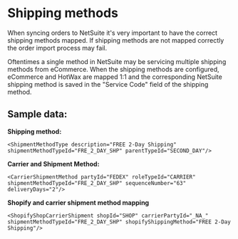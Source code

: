 # Shipping methods

When syncing orders to NetSuite it's very important to have the correct shipping methods mapped. If shipping methods are not mapped correctly the order import process may fail.

Oftentimes a single method in NetSuite may be servicing multiple shipping methods from eCommerce. When the shipping methods are configured, eCommerce and HotWax are mapped 1:1 and the corresponding NetSuite shipping method is saved in the "Service Code" field of the shipping method.

## Sample data:

**Shipping method:**
```
<ShipmentMethodType description="FREE 2-Day Shipping" shipmentMethodTypeId="FRE_2_DAY_SHP" parentTypeId="SECOND_DAY"/>
```
**Carrier and Shipment Method:**
```
<CarrierShipmentMethod partyId="FEDEX" roleTypeId="CARRIER" shipmentMethodTypeId="FRE_2_DAY_SHP" sequenceNumber="63" deliveryDays="2"/>
```
**Shopify and carrier shipment method mapping**
```
<ShopifyShopCarrierShipment shopId="SHOP" carrierPartyId="_NA_" shipmentMethodTypeId="FRE_2_DAY_SHP" shopifyShippingMethod="FREE 2-Day Shipping"/>
```
